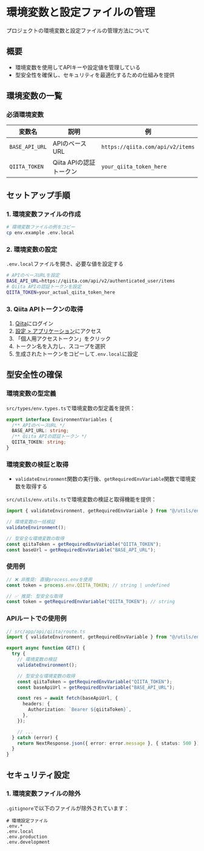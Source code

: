 # 環境変数と設定ファイルの管理

プロジェクトの環境変数と設定ファイルの管理方法について

## 概要

- 環境変数を使用してAPIキーや設定値を管理している
- 型安全性を確保し、セキュリティを最適化するための仕組みを提供

## 環境変数の一覧

### 必須環境変数

| 変数名         | 説明                    | 例                               |
| -------------- | ----------------------- | -------------------------------- |
| `BASE_API_URL` | APIのベースURL          | `https://qiita.com/api/v2/items` |
| `QIITA_TOKEN`  | Qiita APIの認証トークン | `your_qiita_token_here`          |

## セットアップ手順

### 1. 環境変数ファイルの作成

```bash
# 環境変数ファイルの例をコピー
cp env.example .env.local
```

### 2. 環境変数の設定

`.env.local`ファイルを開き、必要な値を設定する

```bash
# APIのベースURLを設定
BASE_API_URL=https://qiita.com/api/v2/authenticated_user/items
# Qiita APIの認証トークンを設定
QIITA_TOKEN=your_actual_qiita_token_here
```

### 3. Qiita APIトークンの取得

1. [Qiita](https://qiita.com)にログイン
2. [設定 > アプリケーション](https://qiita.com/settings/applications)にアクセス
3. 「個人用アクセストークン」をクリック
4. トークン名を入力し、スコープを選択
5. 生成されたトークンをコピーして`.env.local`に設定

## 型安全性の確保

### 環境変数の型定義

`src/types/env.types.ts`で環境変数の型定義を提供：

```typescript
export interface EnvironmentVariables {
  /** APIのベースURL */
  BASE_API_URL: string;
  /** Qiita APIの認証トークン */
  QIITA_TOKEN: string;
}
```

### 環境変数の検証と取得

- `validateEnvironment`関数の実行後、`getRequiredEnvVariable`関数で環境変数を取得する

`src/utils/env.utils.ts`で環境変数の検証と取得機能を提供：

```typescript
import { validateEnvironment, getRequiredEnvVariable } from "@/utils/env.utils";

// 環境変数の一括検証
validateEnvironment();

// 型安全な環境変数の取得
const qiitaToken = getRequiredEnvVariable("QIITA_TOKEN");
const baseUrl = getRequiredEnvVariable("BASE_API_URL");
```

### 使用例

```typescript
// ❌ 非推奨: 直接process.envを使用
const token = process.env.QIITA_TOKEN; // string | undefined

// ✅ 推奨: 型安全な取得
const token = getRequiredEnvVariable("QIITA_TOKEN"); // string
```

### APIルートでの使用例

```typescript
// src/app/api/qiita/route.ts
import { validateEnvironment, getRequiredEnvVariable } from "@/utils/env.utils";

export async function GET() {
  try {
    // 環境変数の検証
    validateEnvironment();

    // 型安全な環境変数の取得
    const qiitaToken = getRequiredEnvVariable("QIITA_TOKEN");
    const baseApiUrl = getRequiredEnvVariable("BASE_API_URL");

    const res = await fetch(baseApiUrl, {
      headers: {
        Authorization: `Bearer ${qiitaToken}`,
      },
    });

    // ...
  } catch (error) {
    return NextResponse.json({ error: error.message }, { status: 500 });
  }
}
```

## セキュリティ設定

### 1. 環境変数ファイルの除外

`.gitignore`で以下のファイルが除外されています：

```gitignore
# 環境設定ファイル
.env.*
.env.local
.env.production
.env.development
```
